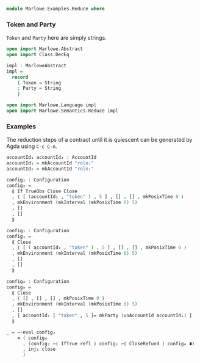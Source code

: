 ```agda
module Marlowe.Examples.Reduce where
```

<!--
## Imports

```agda
open import Prelude.AssocList
open import Data.List using (List; []; _∷_; [_])
open import Data.Product using (Σ; _,_; ∃; Σ-syntax; ∃-syntax)
open import Data.String using (_≟_; String)
open import Data.Sum using (inj₁; inj₂)
open import Relation.Binary.PropositionalEquality using (_≡_; refl)
```
-->

### Token and Party

`Token` and `Party` here are simply strings.

```agda
open import Marlowe.Abstract
open import Class.DecEq

impl : MarloweAbstract
impl =
  record
    { Token = String
    ; Party = String
    }

open import Marlowe.Language impl
open import Marlowe.Semantics.Reduce impl
```

### Examples

The reduction steps of a contract until it is quiescent can be generated by Agda using
`C-c C-n`.

```agda
accountId₁ accountId₂ : AccountId
accountId₁ = mkAccountId "role₁"
accountId₂ = mkAccountId "role₂"

config₂ : Configuration
config₂ =
  ⟪ If TrueObs Close Close
  , ⟨ [ (accountId₁ , "token" ) , 5 ] , [] , [] , mkPosixTime 0 ⟩
  , mkEnvironment (mkInterval (mkPosixTime 0) 5)
  , []
  , []
  ⟫

config₁ : Configuration
config₁ =
  ⟪ Close
  , ⟨ [ ( accountId₁ , "token" ) , 5 ] , [] , [] , mkPosixTime 0 ⟩
  , mkEnvironment (mkInterval (mkPosixTime 0) 5)
  , []
  , []
  ⟫

config₀ : Configuration
config₀ =
  ⟪ Close
  , ⟨ [] , [] , [] , mkPosixTime 0 ⟩
  , mkEnvironment (mkInterval (mkPosixTime 0) 5)
  , []
  , [ accountId₁ [ "token" , 5 ]↦ mkParty (unAccountId accountId₁) ]
  ⟫

_ = ⇀-eval config₂
    ≡ ( config₀
      , (config₂ ⇀⟨ IfTrue refl ⟩ config₁ ⇀⟨ CloseRefund ⟩ config₀ ∎)
      , inj₁ close
      )
```
